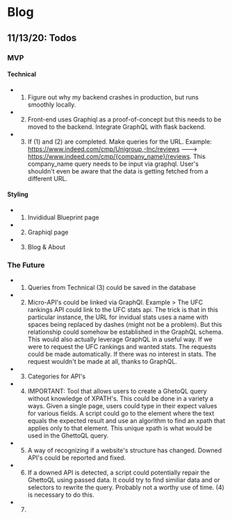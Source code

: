 # Blog 
## 11/13/20: Todos

### MVP
#### Technical
* 1) Figure out why my backend crashes in production, but runs smoothly locally.
* 2) Front-end uses Graphiql as a proof-of-concept but this needs to be moved to the backend. Integrate GraphQL with flask backend.
* 3) If (1) and (2) are completed. Make queries for the URL. Example: https://www.indeed.com/cmp/Unigroup,-Inc/reviews ---> https://www.indeed.com/cmp/{company_name}/reviews. This company_name query needs to be input via graphql. User's shouldn't even be aware that the data is getting fetched from a different URL.
#### Styling
* 1) Invididual Blueprint page
* 2) Graphiql page
* 3) Blog & About
### The Future
* 1) Queries from Technical (3) could be saved in the database
* 2) Micro-API's could be linked via GraphQl. Example > The UFC rankings API could link to the UFC stats api. The trick is that in this particular instance, the URL for invidual stats uses a name with spaces being replaced by dashes (might not be a problem). But this relationship could somehow be established in the GraphQL schema. This would also actually leverage GraphQL in a useful way. If we were to request the UFC rankings and wanted stats. The requests could be made automatically. If there was no interest in stats. The request wouldn't be made at all, thanks to GraphQL.
* 3) Categories for API's
* 4) IMPORTANT: Tool that allows users to create a GhetoQL query without knowledge of XPATH's. This could be done in a variety a ways. Given a single page, users could type in their expect values for various fields. A script could go to the element where the text equals the expected result and use an algorithm to find an xpath that applies only to that element. This unique xpath is what would be used in the GhettoQL query.
* 5) A way of recognizing if a website's structure has changed. Downed API's could be reported and fixed.
* 6) If a downed API is detected, a script could potentially repair the GhettoQL using passed data. It could try to find similiar data and or selectors to rewrite the query. Probably not a worthy use of time. (4) is necessary to do this.
* 7) 